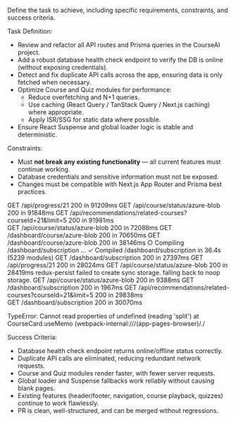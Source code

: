 Define the task to achieve, including specific requirements, constraints, and success criteria.

Task Definition:
- Review and refactor all API routes and Prisma queries in the CourseAI project.
- Add a robust database health check endpoint to verify the DB is online (without exposing credentials).
- Detect and fix duplicate API calls across the app, ensuring data is only fetched when necessary.
- Optimize Course and Quiz modules for performance:
  - Reduce overfetching and N+1 queries.
  - Use caching (React Query / TanStack Query / Next.js caching) where appropriate.
  - Apply ISR/SSG for static data where possible.
- Ensure React Suspense and global loader logic is stable and deterministic.

Constraints:
- Must **not break any existing functionality** — all current features must continue working.
- Database credentials and sensitive information must not be exposed.
- Changes must be compatible with Next.js App Router and Prisma best practices.



 GET /api/progress/21 200 in 91209ms
 GET /api/course/status/azure-blob 200 in 91848ms
 GET /api/recommendations/related-courses?courseId=21&limit=5 200 in 91981ms        
 GET /api/course/status/azure-blob 200 in 72088ms
 GET /dashboard/course/azure-blob 200 in 70650ms
 GET /dashboard/course/azure-blob 200 in 38146ms
 ○ Compiling /dashboard/subscription ...
 ✓ Compiled /dashboard/subscription in 36.4s (5239 modules)
 GET /dashboard/subscription 200 in 27397ms
 GET /api/progress/21 200 in 28024ms
 GET /api/course/status/azure-blob 200 in 28419ms
redux-persist failed to create sync storage. falling back to noop storage.
 GET /api/course/status/azure-blob 200 in 9388ms
 GET /dashboard/subscription 200 in 1967ms
 GET /api/recommendations/related-courses?courseId=21&limit=5 200 in 29838ms        
 GET /dashboard/subscription 200 in 30070ms


 TypeError: Cannot read properties of undefined (reading 'split')
    at CourseCard.useMemo (webpack-internal:///(app-pages-browser)/./


    
Success Criteria:
- Database health check endpoint returns online/offline status correctly.
- Duplicate API calls are eliminated, reducing redundant network requests.
- Course and Quiz modules render faster, with fewer server requests.
- Global loader and Suspense fallbacks work reliably without causing blank pages.
- Existing features (header/footer, navigation, course playback, quizzes) continue to work flawlessly.
- PR is clean, well-structured, and can be merged without regressions.